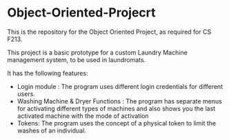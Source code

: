 # Object-Oriented-Projecrt
This is the repository for the Object Oriented Project, as required for CS F213.

This project is a basic prototype for a custom Laundry Machine management system, to be used in laundromats.

It has the following features:

- Login module : The program uses different login credentials for different users. 
- Washing Machine & Dryer Functions : The program has separate menus for activating different types of machines and also shows you the last activated machine with the mode of activation
- Tokens: The program uses the concept of a physical token to limit the washes of an individual.

